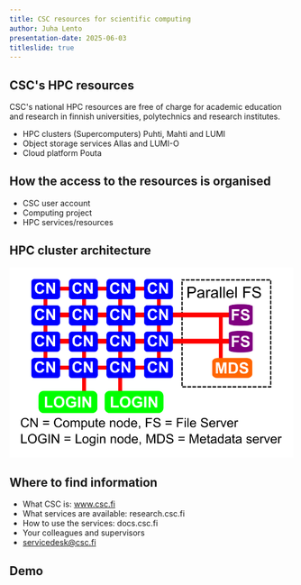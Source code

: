 ```yaml
---
title: CSC resources for scientific computing
author: Juha Lento
presentation-date: 2025-06-03
titleslide: true
---
```


## CSC's HPC resources

CSC's national HPC resources are free of charge for academic education and research in
finnish universities, polytechnics and research institutes.

- HPC clusters (Supercomputers) Puhti, Mahti and LUMI
- Object storage services Allas and LUMI-O
- Cloud platform Pouta 

## How the access to the resources is organised

- CSC user account
- Computing project
- HPC services/resources

## HPC cluster architecture

![Juha's art](https://raw.githubusercontent.com/jlento/presentations/refs/heads/master/_slides/CSCSupercomputers/SupercomputerArchitecture.svg)

## Where to find information

- What CSC is: www.csc.fi
- What services are available: research.csc.fi
- How to use the services: docs.csc.fi
- Your colleagues and supervisors
- servicedesk@csc.fi

## Demo
